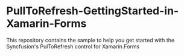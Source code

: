 # PullToRefresh-GettingStarted-in-Xamarin-Forms
This repository contains the sample to help you get started with the Syncfusion's PulToRefresh control for Xamarin.Forms
